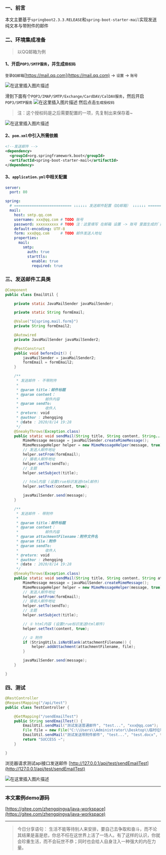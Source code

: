 ﻿### 一、前言

本文主要基于`springboot2.3.3.RELEASE`和`spring-boot-starter-mail`实现发送纯文本与带附件的邮件

### 二、环境集成准备

> 以QQ邮箱为例

#### 1、开启`POP3/SMTP服务`，并生成`授权码`

`登录QQ邮箱`[https://mail.qq.com](https://mail.qq.com) -> `设置` -> `账号`

![在这里插入图片描述](https://img-blog.csdnimg.cn/20200919112203805.png?x-oss-process=image/watermark,type_ZmFuZ3poZW5naGVpdGk,shadow_10,text_aHR0cHM6Ly9ibG9nLmNzZG4ubmV0L3FxXzM4MjI1NTU4,size_16,color_FFFFFF,t_70#pic_center)

滑到下面有个`POP3/IMAP/SMTP/Exchange/CardDAV/CalDAV服务`，然后开启`POP3/SMTP服务`
![在这里插入图片描述](https://img-blog.csdnimg.cn/20200919105620459.png?x-oss-process=image/watermark,type_ZmFuZ3poZW5naGVpdGk,shadow_10,text_aHR0cHM6Ly9ibG9nLmNzZG4ubmV0L3FxXzM4MjI1NTU4,size_16,color_FFFFFF,t_70#pic_center)
然后点击`生成授权码`

> 注：这个授权码是之后需要配置的一项，先复制出来保存着~

![在这里插入图片描述](https://img-blog.csdnimg.cn/20200919105811405.png?x-oss-process=image/watermark,type_ZmFuZ3poZW5naGVpdGk,shadow_10,text_aHR0cHM6Ly9ibG9nLmNzZG4ubmV0L3FxXzM4MjI1NTU4,size_16,color_FFFFFF,t_70#pic_center)

#### 2、`pom.xml`中引入所需依赖

```xml
<!--发送邮件 -->
<dependency>
  <groupId>org.springframework.boot</groupId>
  <artifactId>spring-boot-starter-mail</artifactId>
</dependency>
```

#### 3、`application.yml`中相关配置

```yml
server:
  port: 80

spring:
  # ========================== ↓↓↓↓↓↓ 发送邮件配置（QQ邮箱） ↓↓↓↓↓↓ ==========================
  mail:
    host: smtp.qq.com
    username: xxx@qq.com # TODO 账号
    password: xxxxxxxxxx # TODO 注：这里填写 在邮箱 设置 -> 账号 里面生成的`授权码` !!!
    default-encoding: UTF-8
    form: xxx@qq.com     # TODO 邮件发送人地址
    properties:
      mail:
        smtp:
          auth: true
          starttls:
            enable: true
            required: true
```

### 三、发送邮件工具类

```java
@Component
public class EmailUtil {

    private static JavaMailSender javaMailSender;

    private static String formEmail;

    @Value("${spring.mail.form}")
    private String formEmail2;

    @Autowired
    private JavaMailSender javaMailSender2;

    @PostConstruct
    public void beforeInit() {
        javaMailSender = javaMailSender2;
        formEmail = formEmail2;
    }

    /**
     * 发送邮件 - 不带附件
     *
     * @param title：邮件标题
     * @param content：
     *            邮件内容
     * @param sendTo:
     *            收件人
     * @return: void
     * @author : zhengqing
     * @date : 2020/8/14 19:28
     */
    @SneakyThrows(Exception.class)
    public static void sendMail(String title, String content, String... sendTo) {
        MimeMessage message = javaMailSender.createMimeMessage();
        MimeMessageHelper helper = new MimeMessageHelper(message, true);
        // 发送人邮件地址
        helper.setFrom(formEmail);
        // 接收人邮件地址
        helper.setTo(sendTo);
        // 主题
        helper.setSubject(title);

        // html内容 (设置true标识发送html邮件)
        helper.setText(content, true);

        javaMailSender.send(message);
    }

    /**
     * 发送邮件 - 带附件
     *
     * @param title：邮件标题
     * @param content：
     *            邮件内容
     * @param attachmentFilename：附件文件名
     * @param file：附件
     * @param sendTo:
     *            收件人
     * @return: void
     * @author : zhengqing
     * @date : 2020/8/14 19:28
     */
    @SneakyThrows(Exception.class)
    public static void sendMail(String title, String content, String attachmentFilename, File file, String... sendTo) {
        MimeMessage message = javaMailSender.createMimeMessage();
        MimeMessageHelper helper = new MimeMessageHelper(message, true);
        // 发送人邮件地址
        helper.setFrom(formEmail);
        // 接收人邮件地址
        helper.setTo(sendTo);
        // 主题
        helper.setSubject(title);

        // ① html内容 (设置true标识发送html邮件)
        helper.setText(content, true);

        // ② 附件
        if (StringUtils.isNotBlank(attachmentFilename)) {
            helper.addAttachment(attachmentFilename, file);
        }

        javaMailSender.send(message);
    }

}
```

### 四、测试

```java
@RestController
@RequestMapping("/api/test")
public class TestController {

    @GetMapping("/sendEmailTest")
    public String sendEmailTest() {
        EmailUtil.sendMail("测试发送普通邮件", "test...", "xxx@qq.com");
        File file = new File("C:\\Users\\Administrator\\Desktop\\临时垃圾站\\test.docx");
        EmailUtil.sendMail("测试发送带附件邮件", "test...", "test.docx", file, "xxx@qq.com");
        return "SUCCESS ~";
    }

}
```

浏览器请求测试api接口发送邮件
[http://127.0.0.1/api/test/sendEmailTest](http://127.0.0.1/api/test/sendEmailTest)

![在这里插入图片描述](https://img-blog.csdnimg.cn/20200919110531131.png#pic_center)

---

### 本文案例demo源码

[https://gitee.com/zhengqingya/java-workspace](https://gitee.com/zhengqingya/java-workspace)


---

> 今日分享语句：
> 生活不能等待别人来安排，要自己去争取和奋斗，而不论其结果是喜是悲，你总不枉在这世界上活了一场人。有了这样的认识，你就会珍重生活，而不会玩世不恭；同时也会给人自身注入一种强大的内在力量。

